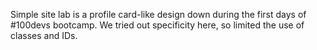 Simple site lab is a profile card-like design down during the first days of #100devs bootcamp. We tried out specificity here, so limited the use of classes and IDs.
